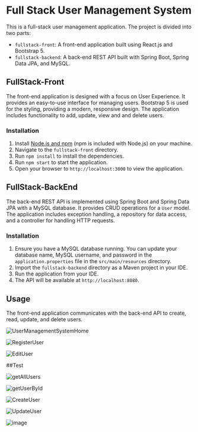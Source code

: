 # Full Stack User Management System

This is a full-stack user management application. The project is divided into two parts:

- `fullstack-front`: A front-end application built using React.js and Bootstrap 5.
- `fullstack-backend`: A back-end REST API built with Spring Boot, Spring Data JPA, and MySQL.

## FullStack-Front

The front-end application is designed with a focus on User Experience. It provides an easy-to-use interface for managing users. Bootstrap 5 is used for the styling, providing a modern, responsive design. The application includes functionality to add, update, view and and delete users.

### Installation

1. Install [Node.js and npm](https://nodejs.org/en/download/) (npm is included with Node.js) on your machine.
2. Navigate to the `fullstack-front` directory.
3. Run `npm install` to install the dependencies.
4. Run `npm start` to start the application.
5. Open your browser to `http://localhost:3000` to view the application.

## FullStack-BackEnd

The back-end REST API is implemented using Spring Boot and Spring Data JPA with a MySQL database. It provides CRUD operations for a `User` model. The application includes exception handling, a repository for data access, and a controller for handling HTTP requests.

### Installation

1. Ensure you have a MySQL database running. You can update your database name, MySQL username, and password in the `application.properties` file in the `src/main/resources` directory.
2. Import the `fullstack-backend` directory as a Maven project in your IDE.
3. Run the application from your IDE.
4. The API will be available at `http://localhost:8080`.

## Usage

The front-end application communicates with the back-end API to create, read, update, and delete users.

![UserManagementSystemHome](https://github.com/rufanmirganiyev/springboot-react-mysql/assets/109354732/f070308e-b834-43eb-8593-d1016a1e22ba)

![RegisterUser](https://github.com/rufanmirganiyev/springboot-react-mysql/assets/109354732/0f4905bc-f65c-47aa-8d9a-14eaed201a5f)

![EditUser](https://github.com/rufanmirganiyev/springboot-react-mysql/assets/109354732/076f74b9-7152-4393-851d-2eba62f67f95)

##Test

![getAllUsers](https://github.com/mirganiyevrufan/springboot-react-mysql/assets/113489022/f0249f69-c3d2-4e08-a16c-58679d3d6581)

![getUserById](https://github.com/mirganiyevrufan/springboot-react-mysql/assets/113489022/9a25cefc-ec63-455d-858a-c8a3888cd2d9)

![CreateUser](https://github.com/mirganiyevrufan/springboot-react-mysql/assets/113489022/37772669-19df-4e7d-855a-9c0bc4ca7a60)

![UpdateUser](https://github.com/mirganiyevrufan/springboot-react-mysql/assets/113489022/938499c1-f84d-4421-8d6a-573712dbdea6)

![image](https://github.com/mirganiyevrufan/springboot-react-mysql/assets/113489022/969a449d-7a29-4f30-86ff-23d5606b7345)



